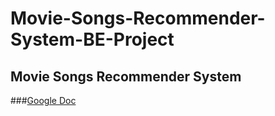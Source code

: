 # Movie-Songs-Recommender-System-BE-Project
Movie Songs Recommender System
<br />
---
###[Google Doc][GoogleDocLink]









[GoogleDocLink]:https://docs.google.com/spreadsheets/d/10qoKf_7bA4OHN40ua0vDmfpGJddnENtl50boP8wXjec/edit#gid=634347005
